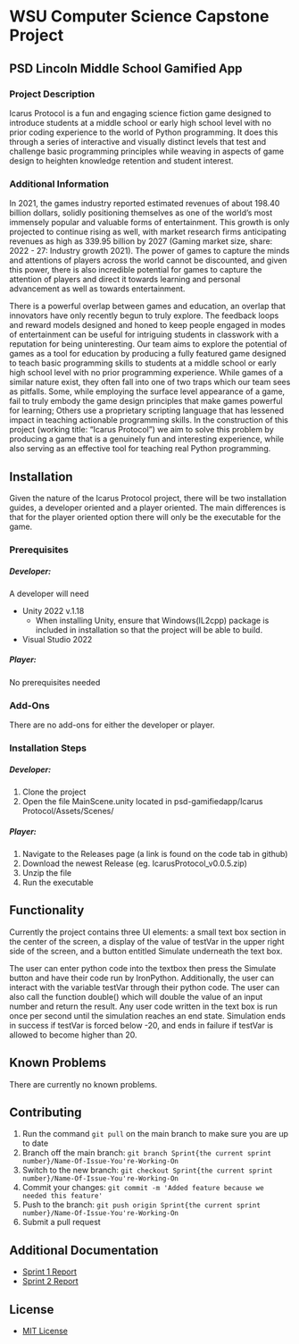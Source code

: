 WSU Computer Science Capstone Project
=====================================

PSD Lincoln Middle School Gamified App
---------------------------------------

### Project Description

Icarus Protocol is a fun and engaging science fiction game designed to introduce students at a middle school or early high school level with no prior coding experience to the world of Python programming. It does this through a series of interactive and visually distinct levels that test and challenge basic programming principles while weaving in aspects of game design to heighten knowledge retention and student interest.

### Additional Information

In 2021, the games industry reported estimated revenues of about 198.40 billion dollars, solidly positioning themselves as one of the world’s most immensely popular and valuable forms of entertainment. This growth is only projected to continue rising as well, with market research firms anticipating revenues as high as 339.95 billion by 2027 (Gaming market size, share: 2022 - 27: Industry growth 2021). The power of games to capture the minds and attentions of players across the world cannot be discounted, and given this power, there is also incredible potential for games to capture the attention of players and direct it towards learning and personal advancement as well as towards entertainment.

There is a powerful overlap between games and education, an overlap that innovators have only recently begun to truly explore. The feedback loops and reward models designed and honed to keep people engaged in modes of entertainment can be useful for intriguing students in classwork with a reputation for being uninteresting. Our team aims to explore the potential of games as a tool for education by producing a fully featured game designed to teach basic programming skills to students at a middle school or early high school level with no prior programming experience. While games of a similar nature exist, they often fall into one of two traps which our team sees as pitfalls. Some, while employing the surface level appearance of a game, fail to truly embody the game design principles that make games powerful for learning; Others use a proprietary scripting language that has lessened impact in teaching actionable programming skills. In the construction of this project (working title: “Icarus Protocol”) we aim to solve this problem by producing a game that is a genuinely fun and interesting experience, while also serving as an effective tool for teaching real Python programming.

## Installation

Given the nature of the Icarus Protocol project, there will be two installation guides, a developer oriented and a player oriented. The main differences is that for the player oriented option there will only be the executable for the game.

### Prerequisites

##### Developer:

A developer will need

- Unity 2022 v.1.18
  - When installing Unity, ensure that Windows(IL2cpp) package is included in installation so that the project will be able to build.
- Visual Studio 2022

##### Player:

No prerequisites needed

### Add-Ons

There are no add-ons for either the developer or player.

### Installation Steps

##### Developer:

1. Clone the project
2. Open the file MainScene.unity located in psd-gamifiedapp/Icarus Protocol/Assets/Scenes/

##### Player:

1. Navigate to the Releases page (a link is found on the code tab in github)
2. Download the newest Release (eg. IcarusProtocol_v0.0.5.zip)
3. Unzip the file
4. Run the executable

## Functionality

Currently the project contains three UI elements: a small text box section in the center of the screen, a display of the value of testVar in the upper right side of the screen, and a button entitled Simulate underneath the text box. 

The user can enter python code into the textbox then press the Simulate button and have their code run by IronPython. Additionally, the user can interact with the variable testVar through their python code. The user can also call the function double() which will double the value of an input number and return the result. Any user code written in the text box is run once per second until the simulation reaches an end state. Simulation ends in success if testVar is forced below -20, and ends in failure if testVar is allowed to become higher than 20.

## Known Problems

There are currently no known problems.


## Contributing

1. Run the command `git pull` on the main branch to make sure you are up to date
2. Branch off the main branch: `git branch Sprint{the current sprint number}/Name-Of-Issue-You're-Working-On`
3. Switch to the new branch: `git checkout Sprint{the current sprint number}/Name-Of-Issue-You're-Working-On`
4. Commit your changes: `git commit -m 'Added feature because we needed this feature'`
5. Push to the branch: `git push origin Sprint{the current sprint number}/Name-Of-Issue-You're-Working-On`
6. Submit a pull request 

## Additional Documentation

  * [Sprint 1 Report](https://github.com/WSUCptSCapstone-Fall2022Spring2023/psd-gamifiedapp/blob/Sprint1/Produce-Sprint-Report/Documentation/Sprint1-Report.md)
  * [Sprint 2 Report](https://github.com/WSUCptSCapstone-Fall2022Spring2023/psd-gamifiedapp/blob/Sprint1/Produce-Sprint-Report/Documentation/Sprint2-Report.md)

## License

- [MIT License](https://github.com/WSUCptSCapstone-Fall2022Spring2023/psd-gamifiedapp/blob/sprint1/Update-README-To-Meet-Requirements/MITLicense.txt)

